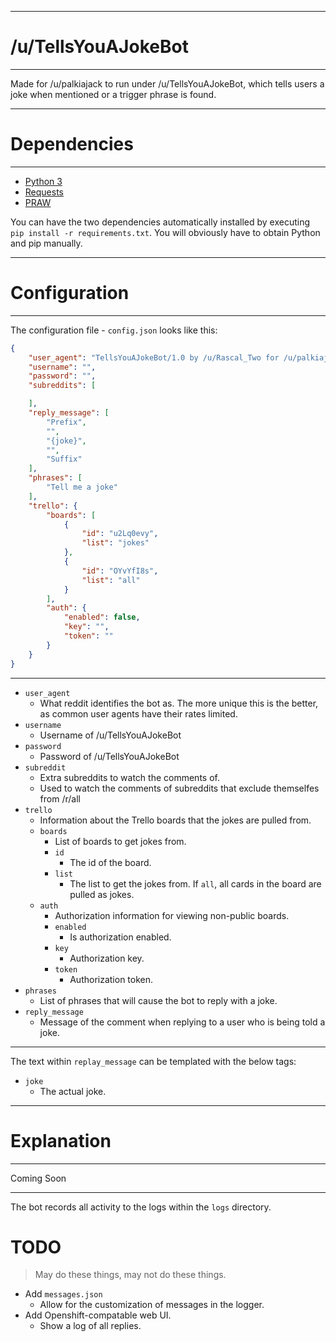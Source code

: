 *****

# /u/TellsYouAJokeBot

*****

Made for /u/palkiajack to run under /u/TellsYouAJokeBot, which tells users a joke when mentioned or a trigger phrase is found.

*****

# Dependencies

*****

- [Python 3](https://www.python.org/download/releases/3.0/)
- [Requests](http://docs.python-requests.org/en/master/)
- [PRAW](https://github.com/praw-dev/praw)

You can have the two dependencies automatically installed by executing `pip install -r requirements.txt`. You will obviously have to obtain Python and pip manually.

*****

# Configuration

*****

The configuration file - `config.json` looks like this:

```json
{
    "user_agent": "TellsYouAJokeBot/1.0 by /u/Rascal_Two for /u/palkiajack running everywhere under /u/TellsYouAJokeBot",
    "username": "",
    "password": "",
    "subreddits": [

    ],
    "reply_message": [
        "Prefix",
        "",
        "{joke}",
        "",
        "Suffix"
    ],
    "phrases": [
        "Tell me a joke"
    ],
    "trello": {
        "boards": [
            {
                "id": "u2Lq0evy",
                "list": "jokes"
            },
            {
                "id": "OYvYfI8s",
                "list": "all"
            }
        ],
        "auth": {
            "enabled": false,
            "key": "",
            "token": ""
        }
    }
}
```

*****

- `user_agent`
    - What reddit identifies the bot as. The more unique this is the better, as common user agents have their rates limited.
- `username`
    - Username of /u/TellsYouAJokeBot
- `password`
    - Password of /u/TellsYouAJokeBot
- `subreddit`
    - Extra subreddits to watch the comments of.
    - Used to watch the comments of subreddits that exclude themselfes from /r/all
- `trello`
    - Information about the Trello boards that the jokes are pulled from.
    - `boards`
        - List of boards to get jokes from.
        - `id`
            - The id of the board.
        - `list`
            - The list to get the jokes from. If `all`, all cards in the board are pulled as jokes.
    - `auth`
        - Authorization information for viewing non-public boards.
        - `enabled`
            - Is authorization enabled.
        - `key`
            - Authorization key.
        - `token`
            - Authorization token.
- `phrases`
    - List of phrases that will cause the bot to reply with a joke.
- `reply_message`
    - Message of the comment when replying to a user who is being told a joke.

*****

The text within `replay_message` can be templated with the below tags:

- `joke`
    - The actual joke.

*****

# Explanation

*****

Coming Soon

*****

The bot records all activity to the logs within the `logs` directory.

# TODO

> May do these things, may not do these things.

- Add `messages.json`
    - Allow for the customization of messages in the logger.
- Add Openshift-compatable web UI.
    - Show a log of all replies.